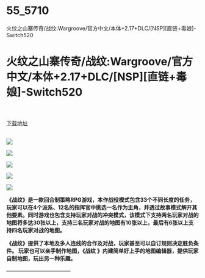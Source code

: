 # 55_5710
火纹之山寨传奇/战纹:Wargroove/官方中文/本体+2.17+DLC/[NSP][直链+毒娘]-Switch520
# 火纹之山寨传奇/战纹:Wargroove/官方中文/本体+2.17+DLC/[NSP][直链+毒娘]-Switch520
 <br/></br>
[下载地址](https://www.switch520.cc/article/5710 "下载地址")
<br/></br>

<p><span><strong><img src="https://ae01.alicdn.com/kf/U143bb349788b490aa70fd35f763832dcP.jpg"></strong></span></p>
<p><span><strong><img src="https://ae01.alicdn.com/kf/Ub323dea08d7b4e03b1ce2d7742122be56.jpg"></strong></span></p>
<p><span><strong><img src="https://ae01.alicdn.com/kf/Ucab7a107540f445587b4d626de962283G.jpg"></strong></span></p>
<p><span><strong><img src="https://ae01.alicdn.com/kf/U1dd27d5330594ed8a3a1ac3611610bc9b.jpg"></strong></span></p>
<p><span><strong><img src="https://ae01.alicdn.com/kf/U600cdd8584404eeeb5913bcd8af26620c.jpg"></strong></span></p>
<p></p>
<p><span><strong>《战纹》是一款回合制策略RPG游戏，本作战役模式包含33个不同长度的任务，玩家可以在4个派系、12名的指挥官中挑选一名作为主角，并透过故事模式解开其他要素。同时游戏也包含支持玩家对战的冲突模式，该模式下支持两名玩家对战的地图将多达30张以上，支持三名玩家对战的地图有10张以上，最后有6张以上支持四名玩家对战的地图。</strong></span></p>
<p><span><strong>《战纹》提供了本地及多人连线的合作及对战，玩家甚至可以自订规则决定胜负条件。 玩家也可以亲手制作地图，《战纹 》内建简单好上手的地图编辑器，提供玩家自制地图，玩出另一种乐趣。</strong></span></p>
<p><span><strong>————————————</strong></span></p>
